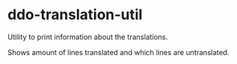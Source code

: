 # ddo-translation-util
Utility to print information about the translations.

Shows amount of lines translated and which lines are untranslated.